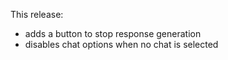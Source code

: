 This release:

- adds a button to stop response generation
- disables chat options when no chat is selected 
